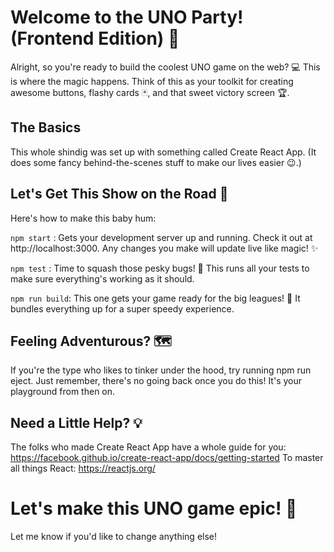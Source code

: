 # Welcome to the UNO Party! (Frontend Edition) 🎉

Alright, so you're ready to build the coolest UNO game on the web? 💻  This is where the magic happens.  Think of this as your toolkit for creating awesome buttons, flashy cards  🃏, and that sweet victory screen 🏆.
## The Basics

This whole shindig was set up with something called Create React App. (It does some fancy behind-the-scenes stuff to make our lives easier 😉.)

## Let's Get This Show on the Road 🚀

Here's how to make this baby hum:

`npm start` :  Gets your development server up and running. Check it out at http://localhost:3000.  Any changes you make will update live like magic! ✨

`npm test` : Time to squash those pesky bugs! 🐛  This runs all your tests to make sure everything's working as it should.

`npm run build`: This one gets your game ready for the big leagues! 💪  It bundles everything up for a super speedy experience.

## Feeling Adventurous? 🗺️

If you're the type who likes to tinker under the hood, try running npm run eject.  Just remember, there's no going back once you do this!  It's your playground from then on.

## Need a Little Help? 💡

The folks who made Create React App have a whole guide for you: https://facebook.github.io/create-react-app/docs/getting-started
To master all things React: https://reactjs.org/

# Let's make this UNO game epic! 🙌

Let me know if you'd like to change anything else!